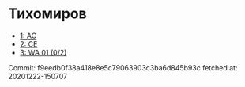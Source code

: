 # Тихомиров
- [1: AC](1.md)
- [2: CE](2.md)
- [3: WA 01 (0/2)](3.md)

Commit: f9eedb0f38a418e8e5c79063903c3ba6d845b93c
 fetched at: 20201222-150707
